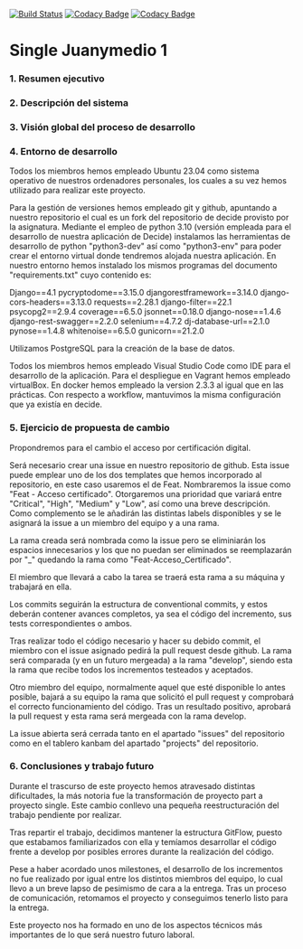 [![Build Status](https://travis-ci.com/wadobo/decide.svg?branch=master)](https://travis-ci.com/wadobo/decide) [![Codacy Badge](https://app.codacy.com/project/badge/Grade/6a6e89e141b14761a19288a6b28db474)](https://www.codacy.com/gh/decide-update-4-1/decide-update-4.1/dashboard?utm_source=github.com&amp;utm_medium=referral&amp;utm_content=decide-update-4-1/decide-update-4.1&amp;utm_campaign=Badge_Grade) [![Codacy Badge](https://app.codacy.com/project/badge/Coverage/6a6e89e141b14761a19288a6b28db474)](https://www.codacy.com/gh/decide-update-4-1/decide-update-4.1/dashboard?utm_source=github.com&utm_medium=referral&utm_content=decide-update-4-1/decide-update-4.1&utm_campaign=Badge_Coverage)

Single Juanymedio 1
=====================================

### 1. Resumen ejecutivo



### 2. Descripción del sistema



### 3. Visión global del proceso de desarrollo



### 4. Entorno de desarrollo

Todos los miembros hemos empleado Ubuntu 23.04 como sistema operativo de nuestros ordenadores personales, los cuales a su vez hemos utilizado para realizar este proyecto. 

Para la gestión de versiones hemos empleado git y github, apuntando a nuestro repositorio el cual es un fork del repositorio de decide provisto por la asignatura. Mediante el empleo de python 3.10 (versión empleada para el desarrollo de nuestra aplicación de Decide) instalamos las herramientas de desarrollo de python "python3-dev" así como "python3-env" para poder crear el entorno virtual donde tendremos alojada nuestra aplicación. En nuestro entorno hemos instalado los mismos programas del documento "requirements.txt" cuyo contenido es:

Django==4.1
pycryptodome==3.15.0
djangorestframework==3.14.0
django-cors-headers==3.13.0
requests==2.28.1
django-filter==22.1
psycopg2==2.9.4
coverage==6.5.0
jsonnet==0.18.0
django-nose==1.4.6
django-rest-swagger==2.2.0
selenium==4.7.2
dj-database-url==2.1.0
pynose==1.4.8
whitenoise==6.5.0
gunicorn==21.2.0

Utilizamos PostgreSQL para la creación de la base de datos.

Todos los miembros hemos empleado Visual Studio Code como IDE para el desarrollo de la aplicación. Para el despliegue en Vagrant hemos empleado virtualBox. En docker hemos empleado la version 2.3.3 al igual que en las prácticas. Con respecto a workflow, mantuvimos la misma configuración que ya existía en decide.

### 5. Ejercicio de propuesta de cambio

Propondremos para el cambio el acceso por certificación digital.

Será necesario crear una issue en nuestro repositorio de github. Esta issue puede emplear uno de los dos templates que hemos incorporado al repositorio, en este caso usaremos el de Feat. Nombraremos la issue como "Feat - Acceso certificado". Otorgaremos una prioridad que variará entre "Critical", "High", "Medium" y "Low", así como una breve descripción. Como complemento se le añadirán las distintas labels disponibles y se le asignará la issue a un miembro del equipo y a una rama.

La rama creada será nombrada como la issue pero se eliminiarán los espacios innecesarios y los que no puedan ser eliminados se reemplazarán por "_" quedando la rama como "Feat-Acceso_Certificado".

El miembro que llevará a cabo la tarea se traerá esta rama a su máquina y trabajará en ella. 

Los commits seguirán la estructura de conventional commits, y estos deberán contener avances completos, ya sea el código del incremento, sus tests correspondientes o ambos.

Tras realizar todo el código necesario y hacer su debido commit, el miembro con el issue asignado pedirá la pull request desde github. La rama será comparada (y en un futuro mergeada) a la rama "develop", siendo esta la rama que recibe todos los incrementos testeados y aceptados.

Otro miembro del equipo, normalmente aquel que esté disponible lo antes posible, bajará a su equipo la rama que solicitó el pull request y comprobará el correcto funcionamiento del código. Tras un resultado positivo, aprobará la pull request y esta rama será mergeada con la rama develop.

La issue abierta será cerrada tanto en el apartado "issues" del repositorio como en el tablero kanbam del apartado "projects" del repositorio.

### 6. Conclusiones y trabajo futuro

Durante el trascurso de este proyecto hemos atravesado distintas dificultades, la más notoria fue la transformación de proyecto part a proyecto single. Este cambio conllevo una pequeña reestructuración del trabajo pendiente por realizar.

Tras repartir el trabajo, decidimos mantener la estructura GitFlow, puesto que estabamos familiarizados con ella y temíamos desarrollar el código frente a develop por posibles errores durante la realización del código.

Pese a haber acordado unos milestones, el desarrollo de los incrementos no fue realizado por igual entre los distintos miembros del equipo, lo cual llevo a un breve lapso de pesimismo de cara a la entrega. Tras un proceso de comunicación, retomamos el proyecto y conseguimos tenerlo listo para la entrega.

Este proyecto nos ha formado en uno de los aspectos técnicos más importantes de lo que será nuestro futuro laboral.